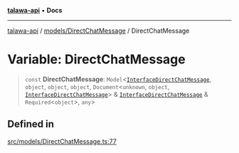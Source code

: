 [**talawa-api**](../../../README.md) • **Docs**

***

[talawa-api](../../../modules.md) / [models/DirectChatMessage](../README.md) / DirectChatMessage

# Variable: DirectChatMessage

> `const` **DirectChatMessage**: `Model`\<[`InterfaceDirectChatMessage`](../interfaces/InterfaceDirectChatMessage.md), `object`, `object`, `object`, `Document`\<`unknown`, `object`, [`InterfaceDirectChatMessage`](../interfaces/InterfaceDirectChatMessage.md)\> & [`InterfaceDirectChatMessage`](../interfaces/InterfaceDirectChatMessage.md) & `Required`\<`object`\>, `any`\>

## Defined in

[src/models/DirectChatMessage.ts:77](https://github.com/PalisadoesFoundation/talawa-api/blob/3bacbf38707ebd3e3e5f1bc5b4cc7aa3b2adc169/src/models/DirectChatMessage.ts#L77)
